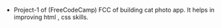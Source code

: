 - Project-1 of (FreeCodeCamp) FCC of building cat photo app. It helps in improving html , css skills.